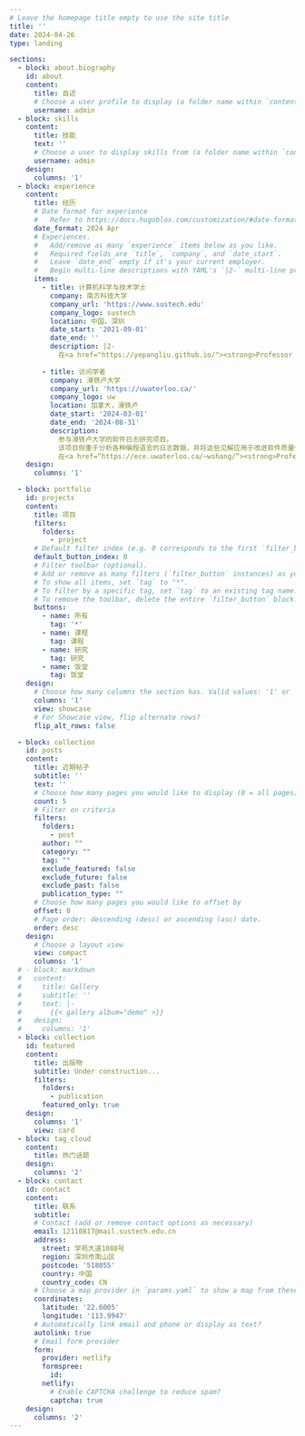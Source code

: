```yaml
---
# Leave the homepage title empty to use the site title
title: ''
date: 2024-04-26
type: landing

sections:
  - block: about.biography
    id: about
    content:
      title: 自述
      # Choose a user profile to display (a folder name within `content/authors/`)
      username: admin
  - block: skills
    content:
      title: 技能
      text: ''
      # Choose a user to display skills from (a folder name within `content/authors/`)
      username: admin
    design:
      columns: '1'
  - block: experience
    content:
      title: 经历
      # Date format for experience
      #   Refer to https://docs.hugoblox.com/customization/#date-format
      date_format: 2024 Apr
      # Experiences.
      #   Add/remove as many `experience` items below as you like.
      #   Required fields are `title`, `company`, and `date_start`.
      #   Leave `date_end` empty if it's your current employer.
      #   Begin multi-line descriptions with YAML's `|2-` multi-line prefix.
      items:
        - title: 计算机科学与技术学士
          company: 南方科技大学
          company_url: 'https://www.sustech.edu'
          company_logo: sustech
          location: 中国，深圳
          date_start: '2021-09-01'
          date_end: ''
          description: |2-
            在<a href="https://yepangliu.github.io/"><strong>Professor Yepang Liu</strong></a>的指导下攻读计算机科学与技术。
            
        - title: 访问学者
          company: 滑铁卢大学
          company_url: 'https://uwaterloo.ca/'
          company_logo: uw
          location: 加拿大，滑铁卢
          date_start: '2024-03-01'
          date_end: '2024-08-31'
          description: 
            参与滑铁卢大学的软件日志研究项目。
            该项目侧重于分析各种编程语言的日志数据，并将这些见解应用于改进软件质量保证过程。
            在<a href=“https://ece.uwaterloo.ca/~wshang/“><strong>Professor Weiyi Shang</strong></a>的指导下进行研究。
    design:
      columns: '1'

  - block: portfolio
    id: projects
    content:
      title: 项目
      filters:
        folders:
          - project
      # Default filter index (e.g. 0 corresponds to the first `filter_button` instance below).
      default_button_index: 0
      # Filter toolbar (optional).
      # Add or remove as many filters (`filter_button` instances) as you like.
      # To show all items, set `tag` to "*".
      # To filter by a specific tag, set `tag` to an existing tag name.
      # To remove the toolbar, delete the entire `filter_button` block.
      buttons:
        - name: 所有
          tag: '*'
        - name: 课程
          tag: 课程
        - name: 研究
          tag: 研究
        - name: 饭堂
          tag: 饭堂
    design:
      # Choose how many columns the section has. Valid values: '1' or '2'.
      columns: '1'
      view: showcase
      # For Showcase view, flip alternate rows?
      flip_alt_rows: false

  - block: collection
    id: posts
    content:
      title: 近期帖子
      subtitle: ''
      text: ''
      # Choose how many pages you would like to display (0 = all pages)
      count: 5
      # Filter on criteria
      filters:
        folders:
          - post
        author: ""
        category: ""
        tag: ""
        exclude_featured: false
        exclude_future: false
        exclude_past: false
        publication_type: ""
      # Choose how many pages you would like to offset by
      offset: 0
      # Page order: descending (desc) or ascending (asc) date.
      order: desc
    design:
      # Choose a layout view
      view: compact
      columns: '1'
  # - block: markdown
  #   content:
  #     title: Gallery
  #     subtitle: ''
  #     text: |-
  #       {{< gallery album="demo" >}}
  #   design:
  #     columns: '1'
  - block: collection
    id: featured
    content:
      title: 出版物
      subtitle: Under construction...
      filters:
        folders:
          - publication
        featured_only: true
    design:
      columns: '1'
      view: card
  - block: tag_cloud
    content:
      title: 热门话题
    design:
      columns: '2'
  - block: contact
    id: contact
    content:
      title: 联系
      subtitle:
      # Contact (add or remove contact options as necessary)
      email: 12110817@mail.sustech.edu.cn
      address: 
        street: 学苑大道1088号
        region: 深圳市南山区
        postcode: '518055'
        country: 中国
        country_code: CN
      # Choose a map provider in `params.yaml` to show a map from these coordinates
      coordinates:
        latitude: '22.6005'
        longitude: '113.9947'
      # Automatically link email and phone or display as text?
      autolink: true
      # Email form provider
      form:
        provider: netlify
        formspree:
          id:
        netlify:
          # Enable CAPTCHA challenge to reduce spam?
          captcha: true
    design:
      columns: '2'
---
```

